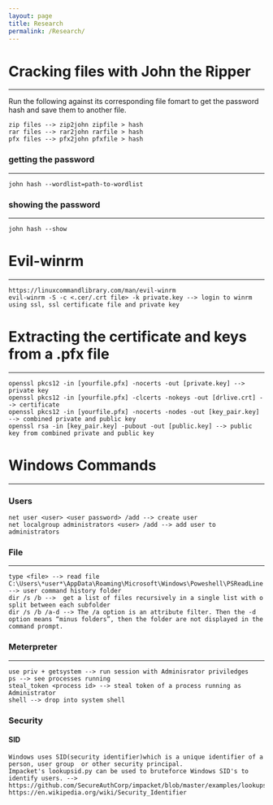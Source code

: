 ```yaml
---
layout: page
title: Research
permalink: /Research/
---
```


# Cracking files with John the Ripper
---
Run the following against its corresponding file fomart to get the password hash and save them to another file. 
~~~
zip files --> zip2john zipfile > hash
rar files --> rar2john rarfile > hash
pfx files --> pfx2john pfxfile > hash
~~~

###  getting the password
---
~~~
john hash --wordlist=path-to-wordlist
~~~

### showing the password
---
~~~
john hash --show
~~~

# Evil-winrm
---
~~~
https://linuxcommandlibrary.com/man/evil-winrm
evil-winrm -S -c <.cer/.crt file> -k private.key --> login to winrm using ssl, ssl certificate file and private key
~~~
# Extracting the certificate and keys from a .pfx file
---
~~~
openssl pkcs12 -in [yourfile.pfx] -nocerts -out [private.key] --> private key
openssl pkcs12 -in [yourfile.pfx] -clcerts -nokeys -out [drlive.crt] --> certificate
openssl pkcs12 -in [yourfile.pfx] -nocerts -nodes -out [key_pair.key] --> combined private and public key
openssl rsa -in [key_pair.key] -pubout -out [public.key] --> public key from combined private and public key
~~~

# Windows Commands
---
### Users
~~~
net user <user> <user password> /add --> create user
net localgroup administrators <user> /add --> add user to administrators
~~~

### File
---
~~~
type <file> --> read file
C:\Users\*user*\AppData\Roaming\Microsoft\Windows\Poweshell\PSReadLine --> user command history folder
dir /s /b -->  get a list of files recursively in a single list with o split between each subfolder
dir /s /b /a-d --> The /a option is an attribute filter. Then the -d option means “minus folders”, then the folder are not displayed in the command prompt.
~~~

### Meterpreter
---
~~~
use priv + getsystem --> run session with Adminisrator priviledges
ps --> see processes running
steal_token <process id> --> steal token of a process running as Administrator 
shell --> drop into system shell
~~~

### Security
#### SID
~~~
Windows uses SID(security identifier)which is a unique identifier of a person, user group  or other security principal.
Impacket's lookupsid.py can be used to bruteforce Windows SID's to identify users. --> https://github.com/SecureAuthCorp/impacket/blob/master/examples/lookupsid.py
https://en.wikipedia.org/wiki/Security_Identifier
~~~
